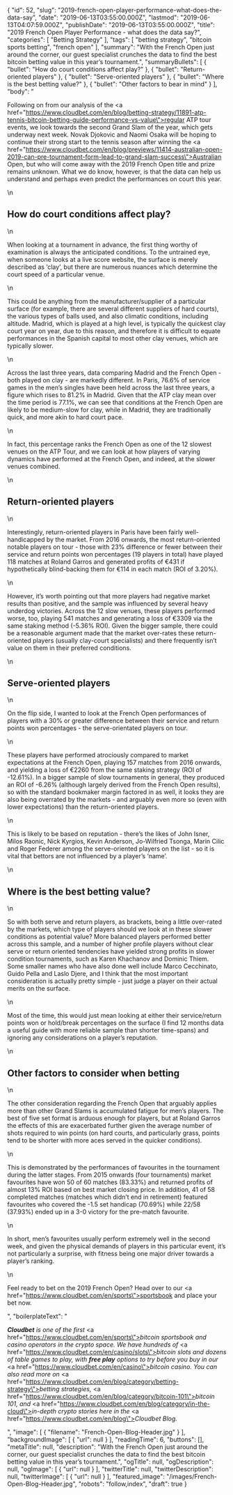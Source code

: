 {
    "id": 52,
    "slug": "2019-french-open-player-performance-what-does-the-data-say",
    "date": "2019-06-13T03:55:00.000Z",
    "lastmod": "2019-06-13T04:07:59.000Z",
    "publishDate": "2019-06-13T03:55:00.000Z",
    "title": "2019 French Open Player Performance - what does the data say?",
    "categories": [
        "Betting Strategy"
    ],
    "tags": [
        "betting strategy",
        "bitcoin sports betting",
        "french open"
    ],
    "summary": "With the French Open just around the corner, our guest specialist crunches the data to find the best bitcoin betting value in this year’s tournament.",
    "summaryBullets": [
        {
            "bullet": "How do court conditions affect play?"
        },
        {
            "bullet": "Return-oriented players"
        },
        {
            "bullet": "Serve-oriented players"
        },
        {
            "bullet": "Where is the best betting value?"
        },
        {
            "bullet": "Other factors to bear in mind"
        }
    ],
    "body": "<p>Following on from our analysis of the <a href=\"https://www.cloudbet.com/en/blog/betting-strategy/11891-atp-tennis-bitcoin-betting-guide-performance-vs-value\">regular ATP tour events</a>, we look towards the second Grand Slam of the year, which gets underway next week. Novak Djokovic and Naomi Osaka will be hoping to continue their strong start to the tennis season after winning the <a href=\"https://www.cloudbet.com/en/blog/previews/11414-australian-open-2019-can-pre-tournament-form-lead-to-grand-slam-success\">Australian Open,</a> but who will come away with the 2019 French Open title and prize remains unknown. What we do know, however, is that the data can help us understand and perhaps even predict the performances on court this year.</p>\n<h2>How do court conditions affect play? </h2>\n<p>When looking at a tournament in advance, the first thing worthy of examination is always the anticipated conditions. To the untrained eye, when someone looks at a live score website, the surface is merely described as ‘clay’, but there are numerous nuances which determine the court speed of a particular venue.</p>\n<p>This could be anything from the manufacturer/supplier of a particular surface (for example, there are several different suppliers of hard courts), the various types of balls used, and also climatic conditions, including altitude. Madrid, which is played at a high level, is typically the quickest clay court year on year, due to this reason, and therefore it is difficult to equate performances in the Spanish capital to most other clay venues, which are typically slower.</p>\n<p>Across the last three years, data comparing Madrid and the French Open - both played on clay - are markedly different. In Paris, 76.6% of service games in the men’s singles have been held across the last three years, a figure which rises to 81.2% in Madrid. Given that the ATP clay mean over the time period is 77.1%, we can see that conditions at the French Open are likely to be medium-slow for clay, while in Madrid, they are traditionally quick, and more akin to hard court pace.</p>\n<p>In fact, this percentage ranks the French Open as one of the 12 slowest venues on the ATP Tour, and we can look at how players of varying dynamics have performed at the French Open, and indeed, at the slower venues combined.</p>\n<h2>Return-oriented players </h2>\n<p>Interestingly, return-oriented players in Paris have been fairly well-handicapped by the market. From 2016 onwards, the most return-oriented notable players on tour - those with 23% difference or fewer between their service and return points won percentages (19 players in total) have played 118 matches at Roland Garros and generated profits of €431 if hypothetically blind-backing them for €114 in each match (ROI of 3.20%). </p>\n<p>However, it’s worth pointing out that more players had negative market results than positive, and the sample was influenced by several heavy underdog victories. Across the 12 slow venues, these players performed worse, too, playing 541 matches and generating a loss of €3309 via the same staking method (-5.36% ROI). Given the bigger sample, there could be a reasonable argument made that the market over-rates these return-oriented players (usually clay-court specialists) and there frequently isn’t value on them in their preferred conditions.</p>\n<h2>Serve-oriented players</h2>\n<p>On the flip side, I wanted to look at the French Open performances of players with a 30% or greater difference between their service and return points won percentages - the serve-orientated players on tour. </p>\n<p>These players have performed atrociously compared to market expectations at the French Open, playing 157 matches from 2016 onwards, and yielding a loss of €2260 from the same staking strategy (ROI of -12.61%). In a bigger sample of slow tournaments in general, they produced an ROI of -6.26% (although largely derived from the French Open results), so with the standard bookmaker margin factored in as well, it looks they are also being overrated by the markets - and arguably even more so (even with lower expectations) than the return-oriented players. </p>\n<p>This is likely to be based on reputation - there’s the likes of John Isner, Milos Raonic, Nick Kyrgios, Kevin Anderson, Jo-Wilfried Tsonga, Marin Cilic and Roger Federer among the serve-oriented players on the list - so it is vital that bettors are not influenced by a player’s ‘name’. </p>\n<h2>Where is the best betting value? </h2>\n<p>So with both serve and return players, as brackets, being a little over-rated by the markets, which type of players should we look at in these slower conditions as potential value? More balanced players performed better across this sample, and a number of higher profile players without clear serve or return oriented tendencies have yielded strong profits in slower condition tournaments, such as Karen Khachanov and Dominic Thiem. Some smaller names who have also done well include Marco Cecchinato, Guido Pella and Laslo Djere, and I think that the most important consideration is actually pretty simple - just judge a player on their actual merits on the surface. </p>\n<p>Most of the time, this would just mean looking at either their service/return points won or hold/break percentages on the surface (I find 12 months data a useful guide with more reliable sample than shorter time-spans) and ignoring any considerations on a player’s reputation. </p>\n<h2>Other factors to consider when betting</h2>\n<p>The other consideration regarding the French Open that arguably applies more than other Grand Slams is accumulated fatigue for men’s players. The best of five set format is arduous enough for players, but at Roland Garros the effects of this are exacerbated further given the average number of shots required to win points (on hard courts, and particularly grass, points tend to be shorter with more aces served in the quicker conditions).</p>\n<p>This is demonstrated by the performances of favourites in the tournament during the latter stages. From 2015 onwards (four tournaments) market favourites have won 50 of 60 matches (83.33%) and returned profits of almost 13% ROI based on best market closing price. In addition, 41 of 58 completed matches (matches which didn’t end in retirement) featured favourites who covered the -1.5 set handicap (70.69%) while 22/58 (37.93%) ended up in a 3-0 victory for the pre-match favourite.</p>\n<p>In short, men’s favourites usually perform extremely well in the second week, and given the physical demands of players in this particular event, it’s not particularly a surprise, with fitness being one major driver towards a player’s ranking. </p>\n<p>Feel ready to bet on the 2019 French Open? Head over to our <a href=\"https://www.cloudbet.com/en/sports\">sportsbook</a> and place your bet now.</p>",
    "boilerplateText": "<p><strong><em>Cloudbet</em></strong><em> is one of the first </em><a href=\"https://www.cloudbet.com/en/sports\"><em>bitcoin sportsbook</em></a><em> and casino operators in the crypto space. We have hundreds of </em><a href=\"https://www.cloudbet.com/en/casino/slots\"><em>bitcoin slots</em></a><em> and dozens of table games to play, with </em><strong><em>free play</em></strong><em> options to try before you buy in our </em><a href=\"https://www.cloudbet.com/en/casino\"><em>bitcoin casino</em></a><em>. You can also read more on </em><a href=\"https://www.cloudbet.com/en/blog/category/betting-strategy\"><em>betting strategies</em></a><em>, </em><a href=\"https://www.cloudbet.com/en/blog/category/bitcoin-101\"><em>bitcoin 101</em></a><em>, and </em><a href=\"https://www.cloudbet.com/en/blog/category/in-the-cloud\"><em>in-depth crypto stories</em></a><em> here in the </em><a href=\"https://www.cloudbet.com/en/blog\"><em>Cloudbet Blog</em></a><em>.</em></p>",
    "image": [
        {
            "filename": "French-Open-Blog-Header.jpg"
        }
    ],
    "backgroundImage": [
        {
            "url": null
        }
    ],
    "readingTime": 6,
    "buttons": [],
    "metaTitle": null,
    "description": "With the French Open just around the corner, our guest specialist crunches the data to find the best bitcoin betting value in this year’s tournament.",
    "ogTitle": null,
    "ogDescription": null,
    "ogImage": [
        {
            "url": null
        }
    ],
    "twitterTitle": null,
    "twitterDescription": null,
    "twitterImage": [
        {
            "url": null
        }
    ],
    "featured_image": "/images/French-Open-Blog-Header.jpg",
    "robots": "follow,index",
    "draft": true
}
